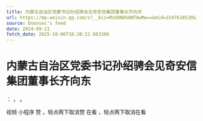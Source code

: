 ```yaml
---
title: 内蒙古自治区党委书记孙绍骋会见奇安信集团董事长齐向东
url: https://mp.weixin.qq.com/s?__biz=MzU0NDk0NTAwMw==&mid=2247618520&idx=1&sn=858102d0783758f1e8448cf307f566e8
source: Doonsec's feed
date: 2024-09-21
fetch_date: 2025-10-06T18:20:22.063386
---
```


# 内蒙古自治区党委书记孙绍骋会见奇安信集团董事长齐向东

：
，
。

视频
小程序
赞
，轻点两下取消赞
在看
，轻点两下取消在看